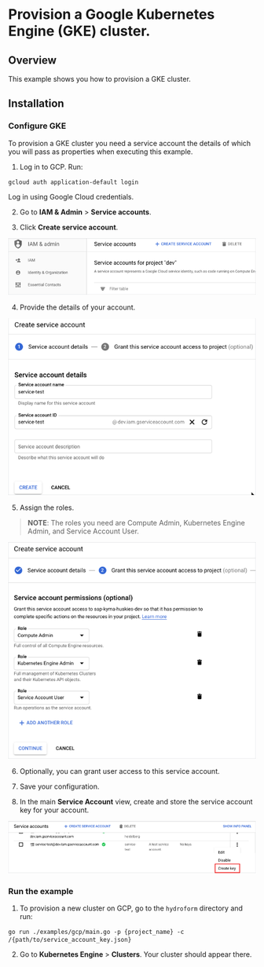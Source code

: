 # Provision a Google Kubernetes Engine (GKE) cluster.

## Overview

This example shows you how to provision a GKE cluster.


## Installation

### Configure GKE

To provision a GKE cluster you need a service account the details of which you will pass as properties when executing this example.

1. Log in to GCP. Run:

```
gcloud auth application-default login
``` 
 
Log in using Google Cloud credentials.

2. Go to **IAM & Admin** > **Service accounts**.

3. Click **Create service account**.

![Create Account](./assets/create-account-gke.png)

4. Provide the details of your account.

![Account Details](./assets/add-details-gke.png)

5. Assign the roles.
>**NOTE**: The roles you need are Compute Admin, Kubernetes Engine Admin, and Service Account User.

![Assign Roles](./assets/assign-roles.png)

6. Optionally, you can grant user access to this service account.

7. Save your configuration. 

8. In the main **Service Account**  view, create and store the service account key for your account.

![Create key](./assets/create-account-key-gke.png)


### Run the example

1. To provision a new cluster on GCP, go to the `hydroform` directory and run:

```
go run ./examples/gcp/main.go -p {project_name} -c /{path/to/service_account_key.json}
```
2. Go to **Kubernetes Engine** > **Clusters**. Your cluster should appear there.